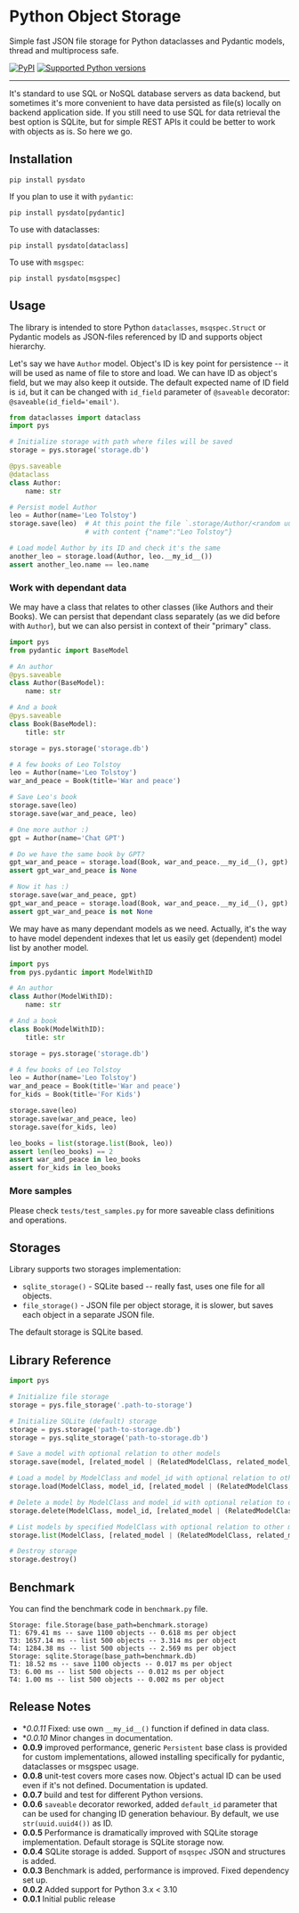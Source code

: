 # Python Object Storage 

Simple fast JSON file storage for Python dataclasses and Pydantic models, thread and multiprocess safe. 

[![PyPI](https://img.shields.io/pypi/v/pysdato)](https://pypi.org/project/pysdato/)
[![Supported Python
versions](https://img.shields.io/pypi/pyversions/pysdato.svg)](https://pypi.org/project/pysdato/)

----
It's standard to use SQL or NoSQL database servers as data backend, but sometimes it's more
convenient to have data persisted as file(s) locally on backend application side. If you still
need to use SQL for data retrieval the best option is SQLite, but for simple REST APIs it 
could be better to work with objects as is. So here we go.

## Installation
```shell
pip install pysdato
```

If you plan to use it with `pydantic`:
```shell
pip install pysdato[pydantic]
```

To use with dataclasses:
```shell
pip install pysdato[dataclass]
```

To use with `msgspec`:
```shell
pip install pysdato[msgspec]
```


## Usage
The library is intended to store Python `dataclasses`, `msqspec.Struct` or Pydantic models as JSON-files referenced by ID 
and supports object hierarchy. 

Let's say we have `Author` model. Object's ID is key point for persistence -- it will be used as name of
file to store and load. We can have ID as object's field, but we may also keep it outside. 
The default expected name of ID field is `id`, but it can be changed with `id_field` 
parameter of `@saveable` decorator: `@saveable(id_field='email')`. 

```python
from dataclasses import dataclass
import pys

# Initialize storage with path where files will be saved
storage = pys.storage('storage.db')

@pys.saveable
@dataclass
class Author:
    name: str

# Persist model Author
leo = Author(name='Leo Tolstoy')
storage.save(leo)  # At this point the file `.storage/Author/<random uuid id>.json` will be saved
                   # with content {"name":"Leo Tolstoy"}

# Load model Author by its ID and check it's the same
another_leo = storage.load(Author, leo.__my_id__())
assert another_leo.name == leo.name
```

### Work with dependant data
We may have a class that relates to other classes (like Authors and their Books). We can persist
that dependant class separately (as we did before with `Author`), but we can also persist 
in context of their "primary" class.

```python
import pys
from pydantic import BaseModel

# An author
@pys.saveable
class Author(BaseModel):
    name: str

# And a book
@pys.saveable
class Book(BaseModel):
    title: str

storage = pys.storage('storage.db')

# A few books of Leo Tolstoy
leo = Author(name='Leo Tolstoy')
war_and_peace = Book(title='War and peace')

# Save Leo's book
storage.save(leo)
storage.save(war_and_peace, leo)

# One more author :)
gpt = Author(name='Chat GPT')

# Do we have the same book by GPT?
gpt_war_and_peace = storage.load(Book, war_and_peace.__my_id__(), gpt)
assert gpt_war_and_peace is None

# Now it has :)
storage.save(war_and_peace, gpt)
gpt_war_and_peace = storage.load(Book, war_and_peace.__my_id__(), gpt)
assert gpt_war_and_peace is not None
```

We may have as many dependant models as we need. Actually, it's the way to have model dependent indexes
that let us easily get (dependent) model list by another model.
```python
import pys
from pys.pydantic import ModelWithID

# An author
class Author(ModelWithID):
    name: str

# And a book
class Book(ModelWithID):
    title: str

storage = pys.storage('storage.db')

# A few books of Leo Tolstoy
leo = Author(name='Leo Tolstoy')
war_and_peace = Book(title='War and peace')
for_kids = Book(title='For Kids')

storage.save(leo)
storage.save(war_and_peace, leo)
storage.save(for_kids, leo)

leo_books = list(storage.list(Book, leo))
assert len(leo_books) == 2
assert war_and_peace in leo_books
assert for_kids in leo_books
```

### More samples
Please check `tests/test_samples.py` for more saveable class definitions and operations.

## Storages
Library supports two storages implementation: 
- `sqlite_storage()` - SQLite based -- really fast, uses one file for all objects.
- `file_storage()` - JSON file per object storage, it is slower, but saves each object in a separate JSON file.

The default storage is SQLite based.

## Library Reference
```python
import pys

# Initialize file storage
storage = pys.file_storage('.path-to-storage')

# Initialize SQLite (default) storage
storage = pys.storage('path-to-storage.db')
storage = pys.sqlite_storage('path-to-storage.db')

# Save a model with optional relation to other models
storage.save(model, [related_model | (RelatedModelClass, related_model_id), ...])

# Load a model by ModelClass and model_id with optional relation to other models
storage.load(ModelClass, model_id, [related_model | (RelatedModelClass, related_model_id), ...])

# Delete a model by ModelClass and model_id with optional relation to other models
storage.delete(ModelClass, model_id, [related_model | (RelatedModelClass, related_model_id), ...])

# List models by specified ModelClass with optional relation to other models
storage.list(ModelClass, [related_model | (RelatedModelClass, related_model_id), ...])

# Destroy storage
storage.destroy()
```

## Benchmark
You can find the benchmark code in `benchmark.py` file.

```
Storage: file.Storage(base_path=benchmark.storage)
T1: 679.41 ms -- save 1100 objects -- 0.618 ms per object
T3: 1657.14 ms -- list 500 objects -- 3.314 ms per object
T4: 1284.38 ms -- list 500 objects -- 2.569 ms per object
Storage: sqlite.Storage(base_path=benchmark.db)
T1: 18.52 ms -- save 1100 objects -- 0.017 ms per object
T3: 6.00 ms -- list 500 objects -- 0.012 ms per object
T4: 1.00 ms -- list 500 objects -- 0.002 ms per object
```

## Release Notes
- **0.0.11* Fixed: use own `__my_id__()` function if defined in data class.
- **0.0.10* Minor changes in documentation.
- **0.0.9** improved performance, generic `Persistent` base class is provided for custom implementations,
  allowed installing specifically for pydantic, dataclasses or msgspec usage.
- **0.0.8** unit-test covers more cases now. Object's actual ID can be used even if it's not defined. 
  Documentation is updated. 
- **0.0.7** build and test for different Python versions.
- **0.0.6** `saveable` decorator reworked, added `default_id` parameter that can be used for
changing ID generation behaviour. By default, we use `str(uuid.uuid4())` as ID.
- **0.0.5** Performance is dramatically improved with SQLite storage implementation. 
Default storage is SQLite storage now.
- **0.0.4** SQLite storage is added. Support of `msqspec` JSON and structures is added.
- **0.0.3** Benchmark is added, performance is improved. Fixed dependency set up.
- **0.0.2** Added support for Python 3.x < 3.10
- **0.0.1** Initial public release
